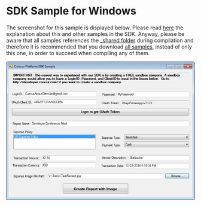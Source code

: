 SDK Sample for Windows
=======================

The screenshot for this sample is displayed below. Please read [here](../README.md) the explanation about this and other samples in the SDK.
Anyway, please be aware that all samples references the [_shared folder](../_shared) during compilation and therefore it is recommended that you download [all samples](../), instead of only this one, in order to succeed when compiling any of them.


![SKD Windows Sample Screenshot](../../figures/windows_sample_figure1.jpg)
